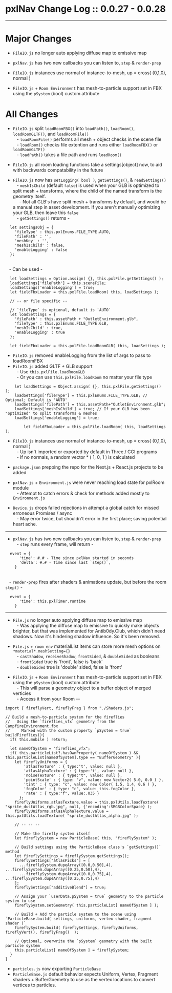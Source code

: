 # pxlNav Change Log :: 0.0.27 - 0.0.28
---------------------

# Major Changes
 - `FileIO.js` no longer auto applying diffuse map to emissive map
 - `pxlNav.js` has two new callbacks you can listen to, `step` & `render-prep`
 - `FileIO.js` instances use normal of instance-to-mesh, up = cross( (0,1,0), normal )

 - `FileIO.js` + `Room Environment` has mesh-to-particle support set in FBX using the `pSystem` (bool) custom attribute

# All Changes

  - `FileIO.js` split `loadRoomFBX()` into `loadPath()`, `loadRoom()`, `loadRoomGLTF()`, and `loadRoomFile()`
<br/>&nbsp;&nbsp; - `loadRoomFile()` performs all mesh + object checks in the scene file
<br/>&nbsp;&nbsp; - `loadRoom()` checks file extention and runs either `loadRoomFBX()` or `loadRoomGLTF()`
<br/>&nbsp;&nbsp; - `loadPath()` takes a file path and runs `loadRoom()`

  - `FileIO.js` all room loading functions take a settings[object] now, to aid with backwards compatability in the future
  - `FileIO.js` now has `setLogging( bool )`, `getSettings()`, & `readSettings()`
<br/>&nbsp;&nbsp; - `meshIsChild` (default `false`) is used when your GLB is optimized to split mesh + transforms, where the child of the named transform is the geometry itself.
<br/>&nbsp;&nbsp;&nbsp;&nbsp; - Not all GLB's have split mesh + transforms by default, and would be a manual step in asset development.  If you aren't manually optimizing your GLB, then leave this `false` 
<br/>&nbsp;&nbsp; - `getSettings()` returns -

```
  let settingsObj = {
    'fileType' : this.pxlEnums.FILE_TYPE.AUTO,
    'filePath' : '',
    'meshKey' : '',
    'meshIsChild' : false, 
    'enableLogging' : false
  };
```

<br/>&nbsp;&nbsp; - Can be used -

```
  let loadSettings = Option.assign( {}, this.pxlFile.getSettings() );
  loadSettings['filePath'] = this.sceneFile;
  loadSettings['enableLogging'] = true;
  let fieldFbxLoader = this.pxlFile.loadRoom( this, loadSettings );

  // -- or file specific --

  // `fileType` is optional, default is `AUTO` 
  let loadSettings = {
    'filePath' : this.assetPath + "OutletEnvironment.glb",
    'fileType' : this.pxlEnums.FILE_TYPE.GLB,
    'meshIsChild' : true, 
    'enableLogging' : true
  };

  let fieldFbxLoader = this.pxlFile.loadRoomGLB( this, loadSettings );
```

  - `FileIO.js` removed enableLogging from the list of args to pass to loadRoomFBX
  - `FileIO.js` added GLTF + GLB support
<br/>&nbsp;&nbsp; - Use `this.pxlFile.loadRoomGLB`
<br/>&nbsp;&nbsp; - Or you can use `this.pxlFile.loadRoom` no matter your file type

```
    let loadSettings = Object.assign( {}, this.pxlFile.getSettings() );
    loadSettings['fileType'] = this.pxlEnums.FILE_TYPE.GLB; // Optional; Default is 'AUTO'
    loadSettings['filePath'] = this.assetPath+"OutletEnvironment.glb";
    loadSettings['meshIsChild'] = true; // If your GLB has been "optimized" to split transforms & meshes
    loadSettings['enableLogging'] = true;

		let fieldFbxLoader = this.pxlFile.loadRoom( this, loadSettings );
```


 - `FileIO.js` instances use normal of instance-to-mesh, up = cross( (0,1,0), normal )
 <br/>&nbsp;&nbsp; - Up isn't imported or exported by default in Three / CGI programs
 <br/>&nbsp;&nbsp; - If no normals, a random vector * ( 1, 0, 1 ) is calculated

  - `package.json` prepping the repo for the Next.js + React.js projects to be added

  - `pxlNav.js` + `Environment.js` were never reaching load state for pxlRoom module
<br/>&nbsp;&nbsp; - Attempt to catch errors & check for methods added mostly to `Environment.js`

  - `Device.js` drops failed rejections in attempt a global catch for missed erroneous Promises / async 
<br/>&nbsp;&nbsp; - May error twice, but shouldn't error in the first place; saving potential heart ache.

---

  - `pxlNav.js` has two new callbacks you can listen to, `step` & `render-prep`
<br/>&nbsp;&nbsp; - `step` runs every frame, will return -
```
  event = {
      'time': #.# - Time since pxlNav started in seconds
      'delta': #.# - Time since last `step()`,
    }
```

<br/>&nbsp;&nbsp; - `render-prep` fires after shaders & animations update, but before the room `step()` -
```
  event = {
      'time': this.pxlTimer.runtime
    }
```

---


 - `File.js` no longer auto applying diffuse map to emissive map
<br/>&nbsp;&nbsp; - Was applying the diffuse map to emissive to quickly make objects brighter, but that was implemented for Antib0dy.Club, which didn't need shadows. Now it's hindering shadow influence. So it's been removed.

 - `File.js` + `room env` materialList items can store more mesh options on `*material*.meshSetting={}`
<br/>&nbsp;&nbsp; - `castShadow`, `receiveShadow`, `frontSided`, & `doubleSided` as booleans
<br/>&nbsp;&nbsp; - `frontSided` true is 'front', false is 'back'
<br/>&nbsp;&nbsp; - `doubleSided` true is 'double' sided, false is 'front'



 - `FileIO.js` + `Room Environment` has mesh-to-particle support set in FBX using the `pSystem` (bool) custom attribute
<br/>&nbsp;&nbsp; - This will parse a geometry object to a buffer object of merged verticies
<br/>&nbsp;&nbsp; - Access it from your Room --

```
import { fireflyVert, fireflyFrag } from "./Shaders.js";

// Build a mesh-to-particle system for the fireflies
//   Using the `fireflies_vfx` geometry from the CampfireEnvironment.fbx
//     Marked with the custom property `pSystem = true`
buildFireflies(){
  if( this.mobile ) return;

  let nameOfSystem = "fireflies_vfx";
  if( this.particleList?.hasOwnProperty( nameOfSystem ) && this.particleList[nameOfSystem].type == "BufferGeometry" ){
    let fireflyUniforms = {
        'atlasTexture' : { type:'t', value: null },
        'atlasAlphaTexture' : { type:'t', value: null },
        'noiseTexture' : { type:"t", value: null },
        'pointScale' : { type: "v", value: new Vector2( 5.0, 0.0 ) },
        'tint' : { type: "c", value: new Color( 1.5, 1.4, 0.6 ) },
        'fogColor' : { type: "c", value: this.fogColor },
        'rate' : { type:"f", value:.035 }
      };
    fireflyUniforms.atlasTexture.value = this.pxlUtils.loadTexture( "sprite_dustAtlas_rgb.jpg", null, {'encoding':SRGBColorSpace} );
    fireflyUniforms.atlasAlphaTexture.value = this.pxlUtils.loadTexture( "sprite_dustAtlas_alpha.jpg" );

    // -- -- --

    // Make the firefly system itself
    let fireflySystem = new ParticleBase( this, "fireflySystem" );

    // Build settings using the ParticleBase class's `getSettings()` method
    let fireflySettings = fireflySystem.getSettings();
    fireflySettings["atlasPicks"] = [
      ...fireflySystem.dupeArray([0.0,0.50],4), ...fireflySystem.dupeArray([0.25,0.50],4),
      ...fireflySystem.dupeArray([0.0,0.75],4), ...fireflySystem.dupeArray([0.25,0.75],4)
    ];
    fireflySettings["additiveBlend"] = true;

    // Assign your `userData.pSystem = true` geometry to the particle system to use
    fireflySystem.setGeometry( this.particleList[ nameOfSystem ] );

    // Build + Add the particle system to the scene using `ParticleBase.build( settings, uniforms, vertex shader, fragment shader )`
    fireflySystem.build( fireflySettings, fireflyUniforms, fireflyVert(), fireflyFrag()  );

    // Optional, overwrite the `pSystem` geometry with the built particle system
    this.particleList[ nameOfSystem ] = fireflySystem;
  }
}
```

 - `particles.js` now exporting `ParticleBase`
 - `ParticleBase.js` default behavior expects Uniform, Vertex, Fragment shaders + BufferGoemetry to use as the vertex locations to convert vertices to particles.